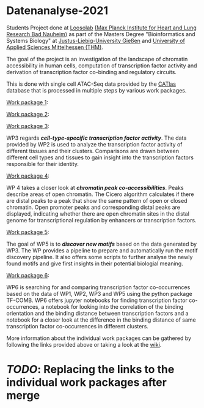 # Datenanalyse-2021

Students Project done at [Loosolab](https://github.molgen.mpg.de/pages/loosolab/www/index.html) [(Max Planck Institute for Heart and Lung Research Bad Nauheim)](https://www.mpi-hlr.de/2778/en) as part of the Masters Degree "Bioinformatics and Systems Biology" at [Justus-Liebig-University Gießen](https://www.uni-giessen.de/welcome) and [University of Applied Sciences Mittelhessen (THM)](https://www.thm.de/site/en/). 

The goal of the project is an investigation of the landscape of chromatin accessibility in human cells, computation of transcription factor activity and derivation of transcription factor co-binding and regulatory circuits.

This is done with single cell ATAC-Seq data provided by the [CATlas](http://catlas.org/humanenhancer/#!/) database that is processed in multiple steps by various work packages. 

[Work package 1](https://github.com/loosolab/Datenanalyse-2021/tree/wp1/wp1/):


[Work package 2](https://github.com/loosolab/Datenanalyse-2021/tree/wp2/wp2/):


[Work package 3](https://github.com/loosolab/Datenanalyse-2021/tree/wp3/wp3):

WP3 regards ***cell-type-specific transcription factor activity***. 
The data provided by WP2 is used to analyze the transcription factor activity of different tissues and their clusters.
Comparisons are drawn between different cell types and tissues to gain insight into the transcription factors responsible for their identity. 

[Work package 4](https://github.com/loosolab/Datenanalyse-2021/tree/wp4/wp4/):

WP 4 takes a closer look at ***chromatin peak co-accessibilities***. Peaks describe areas of open chromatin. The Cicero algorithm calculates if there are distal peaks to a peak that show the same pattern of open or closed chromatin. Open promoter peaks and corresponding distal peaks are displayed, indicating whether there are open chromatin sites in the distal genome for transcriptional regulation by enhancers or transcription factors.


[Work package 5](https://github.com/loosolab/Datenanalyse-2021/tree/wp5/wp5/):

The goal of WP5 is to ***discover new motifs*** based on the data generated by WP3.
The WP provides a pipeline to prepare and automatically run the motif discovery pipeline. 
It also offers some scripts to further analyse the newly found motifs and give first insights in their potential biologial meaning.

[Work package 6](https://github.com/loosolab/Datenanalyse-2021/tree/wp6/wp6/):

WP6 is searching for and comparing transcription factor co-occurrences based on the data of WP1, WP2, WP3 and WP5 using the python package TF-COMB. WP6 offers jupyter notebooks for finding transcription factor co-occurrences, a notebook for looking into the correlation of the binding orientation and the binding distance between transcription factors and a notebook for a closer look at the difference in the binding distance of same transcription factor co-occurrences in different clusters.


More information about the individual work packages can be gathered by following the links provided above or taking a look at the [wiki](https://github.com/loosolab/Datenanalyse-2021/wiki).

# ***TODO***: Replacing the links to the individual work packages after merge
